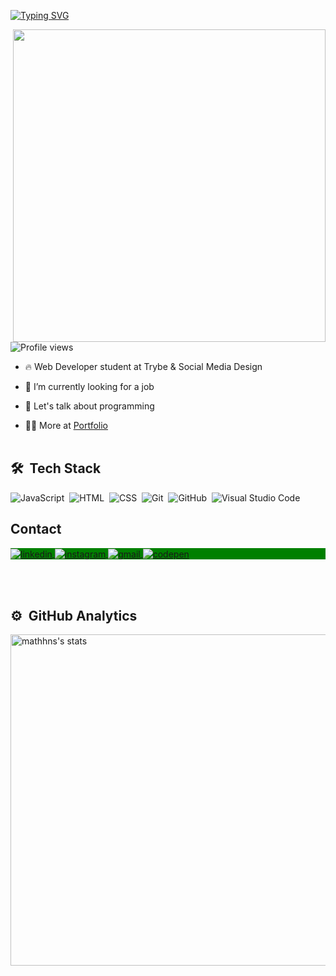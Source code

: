 [![Typing SVG](https://readme-typing-svg.herokuapp.com?color=7CFC00&size=25&center=true&vCenter=true&width=1000&lines=%3C+Ol%C3%A1+%F0%9F%91%8B%2C+me+chamo+Matheus!+%F0%9F%91%A8%E2%80%8D%F0%9F%92%BB+%2F%3E)](https://git.io/typing-svg)

<img align="right" height="500em" src="https://raw.githubusercontent.com/gist/mathhns/5a011697f26c4afd6e29ffb28573df60/raw/81401da9cde6bbbc9c7978cf5728cf83a0e77452/githubcard.svg" />

<p align="left"> <img src="https://komarev.com/ghpvc/?username=mathhns&color=green" alt="Profile views"/></p>

- 🔥 Web Developer student at Trybe & Social Media Design

- 🔭 I’m currently looking for a job

- 💬 Let's talk about programming

- 👨‍💻 More at [Portfolio](https://mathhns.github.io/)
<br><br>

## 🛠 &nbsp;Tech Stack

![JavaScript](https://img.shields.io/badge/-JavaScript-05122A?style=flat&logo=javascript)&nbsp;
![HTML](https://img.shields.io/badge/-HTML-05122A?style=flat&logo=HTML5)&nbsp;
![CSS](https://img.shields.io/badge/-CSS-05122A?style=flat&logo=CSS3&logoColor=1572B6)&nbsp;
![Git](https://img.shields.io/badge/-Git-05122A?style=flat&logo=git)&nbsp;
![GitHub](https://img.shields.io/badge/-GitHub-05122A?style=flat&logo=github)&nbsp;
![Visual Studio Code](https://img.shields.io/badge/-Visual%20Studio%20Code-05122A?style=flat&logo=visual-studio-code&logoColor=007ACC)&nbsp;
<br>

## Contact

<p align="left" style="background:green">
<a href="https://linkedin.com/in/mathhns" target="_blank">
  <img align="center" src="https://img.shields.io/badge/-Linkedin-05122A?style=flat&logo=linkedin" alt="linkedin"/>
</a>
<a href="https://instagram.com/mathhns" target="_blank">
 <img align="center" src="https://img.shields.io/badge/-Instagram-05122A?style=flat&logo=instagram" alt="instagram"/>
</a>
<a>
<a href="mailto:matheusnunessilva17@gmail.com" target="_blank">
 <img align="center" src="https://img.shields.io/badge/-Gmail-05122A?style=flat&logo=gmail" alt="gmail"/>
</a>
  <a href="https://codepen.io/mathhns" target="_blank">
  <img align="center" src="https://img.shields.io/badge/-Codepen-05122A?style=flat&logo=codepen" alt="codepen"/>
</a>
</p>
<br><br>
  
## ⚙️ &nbsp;GitHub Analytics

<p align="left">
<img width="530em" src="https://github-readme-stats.vercel.app/api?username=mathhns&show_icons=true&theme=chartreuse-dark" alt="mathhns's stats"/>
</p>
<br>
